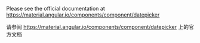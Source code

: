 Please see the official documentation at <https://material.angular.io/components/component/datepicker>

请参阅 <https://material.angular.io/components/component/datepicker> 上的官方文档
